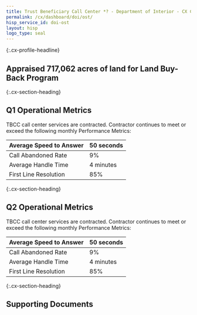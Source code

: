 ```yaml
---
title: Trust Beneficiary Call Center *? - Department of Interior - CX CAP Goal Dashboard
permalink: /cx/dashboard/doi/ost/
hisp_service_id: doi-ost
layout: hisp
logo_type: seal
---
```


{:.cx-profile-headline}
## Appraised 717,062 acres of land for Land Buy-Back Program

{:.cx-section-heading}
## Q1 Operational Metrics

TBCC call center services are contracted. Contractor continues to meet or exceed the following monthly Performance Metrics:

| Average Speed to Answer | 50 seconds |
|-------------------------|------------|
| Call Abandoned Rate     | 9%         |
| Average Handle Time     | 4 minutes  |
| First Line Resolution   | 85%        |

{:.cx-section-heading}
## Q2 Operational Metrics

TBCC call center services are contracted. Contractor continues to meet or exceed the following monthly Performance Metrics:

| Average Speed to Answer | 50 seconds |
|-------------------------|------------|
| Call Abandoned Rate     | 9%         |
| Average Handle Time     | 4 minutes  |
| First Line Resolution   | 85%        |

{:.cx-section-heading}
## Supporting Documents
